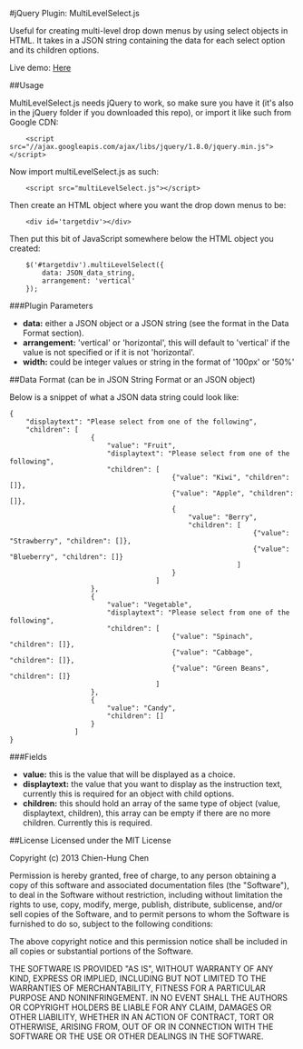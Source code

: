 #jQuery Plugin: MultiLevelSelect.js

Useful for creating multi-level drop down menus by using select objects in HTML. It takes in a JSON string containing the data for each select option and its children options.

Live demo: <a href="http://www.chienhungchen.com/portfolio/MultiLevelSelect.js/">Here</a>

##Usage

MultiLevelSelect.js needs jQuery to work, so make sure you have it (it's also in the jQuery folder if you downloaded this repo), or import it like such from Google CDN:

~~~
	<script src="//ajax.googleapis.com/ajax/libs/jquery/1.8.0/jquery.min.js"></script>
~~~

Now import multiLevelSelect.js as such:

~~~
	<script src="multiLevelSelect.js"></script>
~~~

Then create an HTML object where you want the drop down menus to be:

~~~
	<div id='targetdiv'></div>
~~~

Then put this bit of JavaScript somewhere below the HTML object you created:

~~~
	$('#targetdiv').multiLevelSelect({
		data: JSON_data_string,
		arrangement: 'vertical'
	});
~~~

###Plugin Parameters
- **data:** either a JSON object or a JSON string (see the format in the Data Format section).
- **arrangement:** 'vertical' or 'horizontal', this will default to 'vertical' if the value is not specified or if it is not 'horizontal'.
- **width:** could be integer values or string in the format of '100px' or '50%'

##Data Format (can be in JSON String Format or an JSON object)

Below is a snippet of what a JSON data string could look like:

~~~
{
	"displaytext": "Please select from one of the following",
	"children": [
       				{
						"value": "Fruit",
						"displaytext": "Please select from one of the following",
				 		"children": [
										{"value": "Kiwi", "children": []},
										{"value": "Apple", "children": []},
										{
											"value": "Berry",
											"children": [
															{"value": "Strawberry", "children": []},
															{"value": "Blueberry", "children": []}
														]
										}
						     		]
					},
					{
						"value": "Vegetable",
						"displaytext": "Please select from one of the following",
						"children": [
										{"value": "Spinach", "children": []},
										{"value": "Cabbage", "children": []},
										{"value": "Green Beans", "children": []}
									]
					},
					{
						"value": "Candy",
						"children": []
					}
    	  	  	]
}
~~~

###Fields
- **value:** this is the value that will be displayed as a choice.
- **displaytext:** the value that you want to display as the instruction text, currently this is required for an object with child options.
- **children:** this should hold an array of the same type of object (value, displaytext, children), this array can be empty if there are no more children. Currently this is required.

##License
Licensed under the MIT License

Copyright (c) 2013 Chien-Hung Chen

Permission is hereby granted, free of charge, to any person obtaining a copy of this software and associated documentation files (the "Software"), to deal in the Software without restriction, including without limitation the rights to use, copy, modify, merge, publish, distribute, sublicense, and/or sell copies of the Software, and to permit persons to whom the Software is furnished to do so, subject to the following conditions:

The above copyright notice and this permission notice shall be included in all copies or substantial portions of the Software.

THE SOFTWARE IS PROVIDED "AS IS", WITHOUT WARRANTY OF ANY KIND, EXPRESS OR IMPLIED, INCLUDING BUT NOT LIMITED TO THE WARRANTIES OF MERCHANTABILITY, FITNESS FOR A PARTICULAR PURPOSE AND NONINFRINGEMENT. IN NO EVENT SHALL THE AUTHORS OR COPYRIGHT HOLDERS BE LIABLE FOR ANY CLAIM, DAMAGES OR OTHER LIABILITY, WHETHER IN AN ACTION OF CONTRACT, TORT OR OTHERWISE, ARISING FROM, OUT OF OR IN CONNECTION WITH THE SOFTWARE OR THE USE OR OTHER DEALINGS IN THE SOFTWARE.
